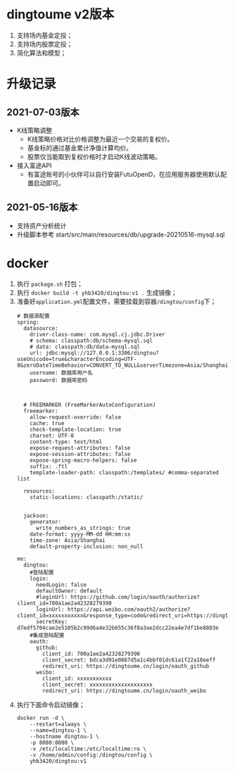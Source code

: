 # dingtoume v2版本
1. 支持场内基金定投；
2. 支持场内股票定投；
3. 简化算法和模型；

# 升级记录
## 2021-07-03版本
* K线策略调整
    * K线策略价格对比价格调整为最近一个交易的复权价。
    * 基金标的通过基金累计净值计算均价。
    * 股票仅当能取到复权价格时才启动K线波动策略。
* 接入富途API
    * 有富途账号的小伙伴可以自行安装FutuOpenD，在应用服务器使用默认配置启动即可。

## 2021-05-16版本
* 支持资产分析统计
* 升级脚本参考 start/src/main/resources/db/upgrade-20210516-mysql.sql


# docker
1. 执行 `package.sh` 打包；
2. 执行 `docker build -t yhb3420/dingtou:v1 .` 生成镜像；
3. 准备好`application.yml`配置文件，需要挂载到容器`/dingtou/config`下；
    ```
    # 数据源配置
    spring:
      datasource:
        driver-class-name: com.mysql.cj.jdbc.Driver
        # schema: classpath:db/schema-mysql.sql
        # data: classpath:db/data-mysql.sql
        url: jdbc:mysql://127.0.0.1:3306/dingtou?useUnicode=true&characterEncoding=UTF-8&zeroDateTimeBehavior=CONVERT_TO_NULL&serverTimezone=Asia/Shanghai&allowPublicKeyRetrieval=true&useSSL=false
        username: 数据库用户名
        password: 数据库密码
    
    
    
      # FREEMARKER (FreeMarkerAutoConfiguration)
      freemarker:
        allow-request-override: false
        cache: true
        check-template-location: true
        charset: UTF-8
        content-type: text/html
        expose-request-attributes: false
        expose-session-attributes: false
        expose-spring-macro-helpers: false
        suffix: .ftl
        template-loader-path: classpath:/templates/ #comma-separated list
    
      resources:
        static-locations: classpath:/static/
    
    
      jackson:
        generator:
          write_numbers_as_strings: true
        date-format: yyyy-MM-dd HH:mm:ss
        time-zone: Asia/Shanghai
        default-property-inclusion: non_null
    
    me:
      dingtou:
        #登陆配置
        login:
          needLogin: false
          defaultOwner: default
          #loginUrl: https://github.com/login/oauth/authorize?client_id=700a1ae2a42328279390
          loginUrl: https://api.weibo.com/oauth2/authorize?client_id=xxxxxxxxxxx&response_type=code&redirect_uri=https://dingtoume.cn/login/oauth_weibo
          secretKey: d7edf5704cae2e5105b2c99d6a4e32b655c36f8a3ae2dcc22ea4e7df1be8803e
        #集成登陆配置
        oauth:
          github:
            client_id: 700a1ae2a42328279390
            client_secret: bdca3d91e0867d5a1c4bbf01dc61a1f22a18eeff
            redirect_uri: https://dingtoume.cn/login/oauth_github
          weibo:
            client_id: xxxxxxxxxxx
            client_secret: xxxxxxxxxxxxxxxxxxxx
            redirect_uri: https://dingtoume.cn/login/oauth_weibo
    
    ```
4. 执行下面命令启动镜像；
    ```
    docker run -d \
        --restart=always \
        --name=dingtou-1 \
        --hostname dingtou-1 \
        -p 8080:8080 \
        -v /etc/localtime:/etc/localtime:ro \
        -v /home/admin/config:/dingtou/config \
        yhb3420/dingtou:v1
    ```
